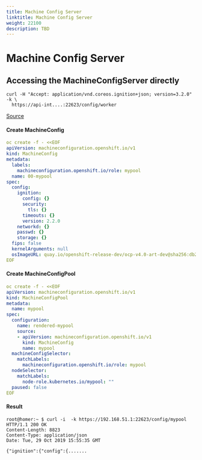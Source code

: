```yaml
---
title: Machine Config Server
linktitle: Machine Config Server
weight: 22100
description: TBD
---
```

# Machine Config Server

## Accessing the MachineConfigServer directly

```
curl -H "Accept: application/vnd.coreos.ignition+json; version=3.2.0" -k \
  https://api-int....:22623/config/worker
```
[Source](https://github.com/openshift/machine-config-operator/blob/master/docs/HACKING.md#accessing-the-machineconfigserver-directly)


#### Create MachineConfig

```yaml
oc create -f - <<EOF
apiVersion: machineconfiguration.openshift.io/v1
kind: MachineConfig
metadata:
  labels:
    machineconfiguration.openshift.io/role: mypool
  name: 00-mypool
spec:
  config:
    ignition:
      config: {}
      security:
        tls: {}
      timeouts: {}
      version: 2.2.0
    networkd: {}
    passwd: {}
    storage: {}
  fips: false
  kernelArguments: null
  osImageURL: quay.io/openshift-release-dev/ocp-v4.0-art-dev@sha256:db2b9ac6cd5ae6eb30b1b2c5f9739734edc7b628862072fb7399b4377684265b
EOF
```

#### Create MachineConfigPool

```yaml
oc create -f - <<EOF
apiVersion: machineconfiguration.openshift.io/v1
kind: MachineConfigPool
metadata:
  name: mypool
spec:
  configuration:
    name: rendered-mypool
    source:
    - apiVersion: machineconfiguration.openshift.io/v1
      kind: MachineConfig
      name: mypool
  machineConfigSelector:
    matchLabels:
      machineconfiguration.openshift.io/role: mypool
  nodeSelector:
    matchLabels:
      node-role.kubernetes.io/mypool: ""
  paused: false
EOF
```

#### Result

```text
root@homer:~ $ curl -i  -k https://192.168.51.1:22623/config/mypool
HTTP/1.1 200 OK
Content-Length: 8823
Content-Type: application/json
Date: Tue, 29 Oct 2019 15:55:35 GMT

{"ignition":{"config":{.......
```

